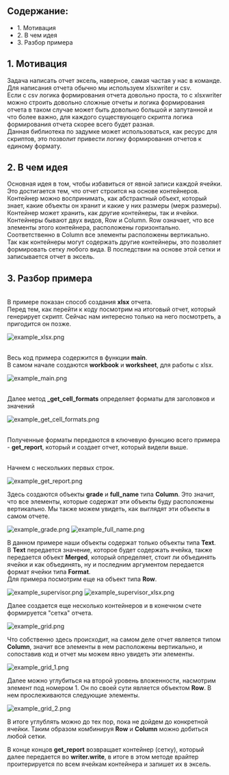 <h2>Содержание:</h2>
<ul>
 <li>1. Мотивация</li>
 <li>2. В чем идея</li>
 <li>3. Разбор примера</li>
</ul>

<h2>1. Мотивация</h2>
<p>
Задача написать отчет эксель, наверное, самая частая у нас в команде.
<br>Для написания отчета обычно мы используем xlsxwriter и csv.
<br>Если с csv логика формирования отчета довольно проста, 
то с xlsxwriter можно строить довольно сложные отчеты и логика формирования отчета
в таком случае может быть довольно большой и запутанной и что более важно, 
для каждого существующего скрипта логика формирования отчета скорее всего будет разная.
<br>Данная библиотека по задумке может использоваться, как ресурс для скриптов, 
это позволит привести логику формирования отчетов к единому формату.
</p>

<h2>2. В чем идея</h2>
<p>
Основная идея в том, чтобы избавиться от явной записи каждой ячейки.
Это достигается тем, что отчет строится на основе контейнеров.
Контейнер можно воспринимать, как абстрактный объект, который знает,
какие объекты он хранит и какие у них размеры (мерж размеры). Контейнер может хранить,
как другие контейнеры, так и ячейки.
Контейнеры бывают двух видов, Row и Column.
Row означает, что все элементы этого контейнера, расположены горизонтально.
Соответственно в Column все элементы расположены вертикально.
<br>Так как контейнеры могут содержать другие контейнеры, это позволяет формировать
сетку любого вида. В последствии на основе этой сетки и записывается отчет в эксель.
</p>
<h2>3. Разбор примера</h2>
<p>
<br>В примере показан способ создания <b>xlsx</b> отчета.
<br>Перед тем, как перейти к коду посмотрим на итоговый отчет, 
который генерирует скрипт. Сейчас нам интересно только на него посмотреть, а пригодится
он позже.
</p>
<img
  src="readme/example_xlsx.png"
  alt="example_xlsx.png">

<p>
<br>Весь код примера содержится в функции <b>main</b>.
<br>В самом начале создаются <b>workbook</b> и <b>worksheet</b>, для работы с xlsx.
</p>
<img
  src="readme/example_main.png"
  alt="example_main.png">
<p>
<br>Далее метод <b>_get_cell_formats</b> определяет форматы для заголовков и значений 
</p>
<img
  src="readme/example_get_cell_formats.png"
  alt="example_get_cell_formats.png">
<p>
<br>Полученные форматы передаются в ключевую функцию всего примера - <b>get_report</b>,
который и создает отчет, который видели выше.
</p>
<p>
<br>Начнем с нескольких первых строк.
</p>
<img
  src="readme/example_get_report.png"
  alt="example_get_report.png">
<p>
Здесь создаются объекты <b>grade</b> и <b>full_name</b> типа <b>Column</b>.
Это значит, что все элементы, которые содержат эти объекты буду расположены вертикально.
Мы также можем увидеть, как выглядят эти объекты в самом отчете.
</p>
<img
  src="readme/example_grade.png"
  alt="example_grade.png">
<img
  src="readme/example_full_name.png"
  alt="example_full_name.png">
<p>
В данном примере наши объекты содержат только объекты типа <b>Text</b>.
<br>В <b>Text</b> передается значение, которое будет содержать ячейка, 
также передается объект <b>Merged</b>, который определяет, стоит ли объединять ячейки 
и как объединять, ну и последним аргументом передается формат ячейки типа <b>Format</b>.
<br>Для примера посмотрим еще на объект типа <b>Row</b>.
</p>
<img
  src="readme/example_supervisor.png"
  alt="example_supervisor.png">
<img
  src="readme/example_supervisor_xlsx.png"
  alt="example_supervisor_xlsx.png">
<p>
<p>
Далее создается еще несколько контейнеров и в конечном счете формируется "сетка" отчета.
</p>
<img
  src="readme/example_grid.png"
  alt="example_grid.png">
<p>
Что собственно здесь происходит, на самом деле отчет является типом <b>Column</b>, 
значит все элементы в нем расположены вертикально, 
и сопоставив код и отчет мы можем явно увидеть эти элементы.
</p>
<img
  src="readme/example_grid_1.png"
  alt="example_grid_1.png">
<p>
Далее можно углубиться на второй уровень вложенности, насмотрим элемент под номером 1.
Он по своей сути является объектом <b>Row</b>. В нем прослеживаются следующие элементы.
</p>
<img
  src="readme/example_grid_2.png"
  alt="example_grid_2.png">
<p>
В итоге углублять можно до тех пор, пока не дойдем до конкретной ячейки. 
Таким образом комбинируя <b>Row</b> и <b>Column</b> можно добиться любой сетки.
</p>
<p>
В конце концов <b>get_report</b> возвращает контейнер (сетку), который далее передается 
во <b>writer.write</b>, в итоге в этом методе врайтер проитерируется 
по всем ячейкам контейнера и запишет их в эксель.
</p>